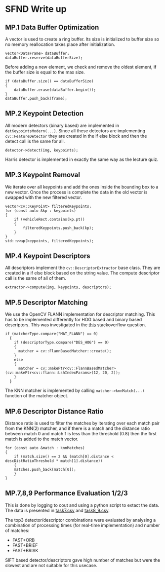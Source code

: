 # SFND Write up

## MP.1 Data Buffer Optimization

A vector is used to create a ring buffer. Its size is initialized to buffer size so no 
memory reallocation takes place after initialization.

```
vector<DataFrame> dataBuffer;
dataBuffer.reserve(dataBufferSize);
```

Before adding a new element, we check and remove the oldest element, if the buffer size is
equal to the max size.
```
if (dataBuffer.size() == dataBufferSize)
{
    dataBuffer.erase(dataBuffer.begin());
}
dataBuffer.push_back(frame);
```

## MP.2 Keypoint Detection

All modern detectors (binary based) are implemented in `detKeypointsModern(...)`. Since all these detectors are implementing `cv::FeatureDetector` they are created in the if else block and then the detect call is the same for all. 

```
detector->detect(img, keypoints);
```

Harris detector is implemented in exactly the same way as the lecture quiz.

## MP.3 Keypoint Removal

We iterate over all keypoints and add the ones inside the bounding box to a new vector. Once the process is complete the data in the old vector is swapped with the new filtered vector.

```
vector<cv::KeyPoint> filteredKeypoints;
for (const auto &kp : keypoints)
{
    if (vehicleRect.contains(kp.pt))
    {
        filteredKeypoints.push_back(kp);
    }
}
std::swap(keypoints, filteredKeypoints);
```

## MP.4 Keypoint Descriptors

All descriptors implement the `cv::DescriptorExtractor` base class. They are created in a if else block based on the string value. The compute descriptor call is the same of all of them.
```
extractor->compute(img, keypoints, descriptors);
```

## MP.5 Descriptor Matching
We use the OpenCV FLANN implementation for descriptor matching. This has to be implemented 
differently for HOG based and binary based descriptors. This was investigated in the [this](https://stackoverflow.com/questions/43830849opencv-use-flann-with-orb-descriptors-to-match-features) stackoverflow question.

```
if (matcherType.compare("MAT_FLANN") == 0)
  {
    if (descriptorType.compare("DES_HOG") == 0)
    {
      matcher = cv::FlannBasedMatcher::create();
    }
    else
    {
      matcher = cv::makePtr<cv::FlannBasedMatcher>(cv::makePtr<cv::flann::LshIndexParams>(12, 20, 2));
    }
  }
```

The KNN matcher is implemented by calling `matcher->knnMatch(...)` function of the matcher object.

## MP.6 Descriptor Distance Ratio

Distance ratio is used to filter the matches by iterating over each match pair from the KNN(2) matcher, and if there is a match and the distance ratio between match 0 and match 1 is less than the threshold (0.8) then the first match is added to the match vector.

```
for (const auto &match : knnMatches)
{
    if (match.size() == 2 && (match[0].distance < descDistRatioThreshold * match[1].distance))
    {
    matches.push_back(match[0]);
    }
}
```

## MP.7,8,9 Performance Evaluation 1/2/3

This is done by logging to cout and using a python script to extact the data. The data is presented in [task7.csv](task7.csv) and [task8_9.csv](task8_9.csv).

The top3 detector/descriptor combinations were evaluated by analysing a combination of processing times (for real-time implementation) and number of matches:

* FAST+ORB
* FAST+BRIEF
* FAST+BRISK

SIFT based detector/descriptors gave high number of matches but were the slowest and are not suitable for this usecase. 